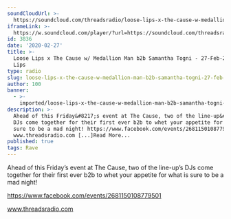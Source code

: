 ```yaml
---
soundCloudUrl: >-
  https://soundcloud.com/threadsradio/loose-lips-x-the-cause-w-medallion-man-b2b-samantha-togni-27-feb-20
iframeLink: >-
  https://w.soundcloud.com/player/?url=https://soundcloud.com/threadsradio/loose-lips-x-the-cause-w-medallion-man-b2b-samantha-togni-27-feb-20&color=00aabb&auto_play=false&hide_related=false&show_comments=true&show_user=true&show_reposts=false
id: 3836
date: '2020-02-27'
title: >-
  Loose Lips x The Cause w/ Medallion Man b2b Samantha Togni - 27-Feb-20 - Loose
  Lips
type: radio
slug: loose-lips-x-the-cause-w-medallion-man-b2b-samantha-togni-27-feb-20
author: 100
banner:
  - >-
    imported/loose-lips-x-the-cause-w-medallion-man-b2b-samantha-togni-27-feb-20/image3836.jpeg
description: >-
  Ahead of this Friday&#8217;s event at The Cause, two of the line-up&#8217;s
  DJs come together for their first ever b2b to whet your appetite for what is
  sure to be a mad night! https://www.facebook.com/events/2681150108779501
  www.threadsradio.com [...]Read More...
published: true
tags: Rave
---
```

Ahead of this Friday’s event at The Cause, two of the line-up’s DJs come together for their first ever b2b to whet your appetite for what is sure to be a mad night!

https://www.facebook.com/events/2681150108779501

www.threadsradio.com